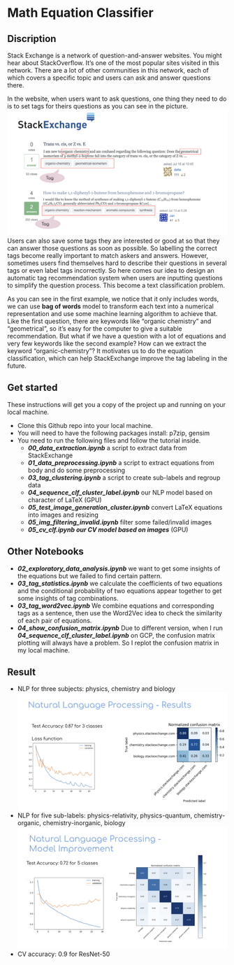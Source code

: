 # Math Equation Classifier

Discription
-------
Stack Exchange is a network of question-and-answer websites. You might hear about StackOverflow. It’s one of the most popular sites visited in this network. There are a lot of other communities in this network, each of which covers a specific topic and users can ask and answer questions there. 

In the website, when users want to ask questions, one thing they need to do is to set tags for theirs questions as you can see in the picture. ![Image](https://github.com/gdso-math/math-stack/blob/yishuang/images/StackExchange.png) Users can also save some tags they are interested or good at so that they can answer those questions as soon as possible. So labelling the correct tags become really important to match askers and answers. However, sometimes users find themselves hard to describe their questions in several tags or even label tags incorrectly. So here comes our idea to design an automatic tag recommendation system when users are inputting questions to simplify the question process. This become a text classification problem.

As you can see in the first example, we notice that it only includes words, we can use **bag of words** model to transform each text into a numerical representation and use some machine learning algorithm to achieve that. Like the first question, there are keywords like “organic chemistry” and “geometrical”, so it’s easy for the computer to give a suitable recommendation. But what if we have a question with a lot of equations and very few keywords like the second example? How can we extract the keyword “organic-chemistry”? It motivates us to do the equation classification, which can help StackExchange  improve the tag labeling in the future.

Get started
------
These instructions will get you a copy of the project up and running on your local machine.
- Clone this Github repo into your local machine.
- You will need to have the following packages install: p7zip, gensim
- You need to run the following files and follow the tutorial inside. 
  - ***00_data_extraction.ipynb*** a script to extract data from StackExchange
  - ***01_data_preprocessing.ipynb*** a script to extract equations from body and do some preprocessing
  - ***03_tag_clustering.ipynb*** a script to create sub-labels and regroup data
  - ***04_sequence_clf_cluster_label.ipynb*** our NLP model based on character of LaTeX (GPU)
  - ***05_test_image_generation_cluster.ipynb*** convert LaTeX equations into images and resizing
  - ***05_img_filtering_invalid.ipynb*** filter some failed/invalid images
  - ***05_cv_clf.ipynb our CV model based on images*** (GPU)
  
Other Notebooks
-------
- ***02_exploratory_data_analysis.ipynb*** we want to get some insights of the equations but we failed to find certain pattern.
- ***03_tag_statistics.ipynb*** we calculate the coefficients of two equations and the conditional probability of two equations appear together to get some insights of tag combinations.
- ***03_tag_word2vec.ipynb*** We combine equations and corresponding tags as a sentence, then use the Word2Vec idea to check the similarity of each pair of equations.
- ***04_show_confusion_matrix.ipynb*** Due to different version, when I run ***04_sequence_clf_cluster_label.ipynb*** on GCP, the confusion matrix plotting will always have a problem. So I replot the confusion matrix in my local machine. 

Result
------
- NLP for three subjects: physics, chemistry and biology
![Image](https://github.com/gdso-math/math-stack/blob/yishuang/images/nlp_result.png)
- NLP for five sub-labels: physics-relativity, physics-quantum, chemistry-organic, chemistry-inorganic, biology
![Image](https://github.com/gdso-math/math-stack/blob/yishuang/images/nlp_cluster.png)
- CV accuracy: 0.9 for ResNet-50
